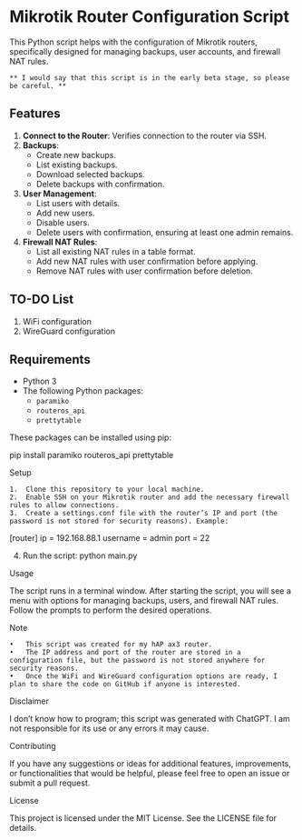 # Mikrotik Router Configuration Script

This Python script helps with the configuration of Mikrotik routers, specifically designed for managing backups, user accounts, and firewall NAT rules. 

	** I would say that this script is in the early beta stage, so please be careful. **

## Features

1. **Connect to the Router**: Verifies connection to the router via SSH.
2. **Backups**:
   - Create new backups.
   - List existing backups.
   - Download selected backups.
   - Delete backups with confirmation.
3. **User Management**:
   - List users with details.
   - Add new users.
   - Disable users.
   - Delete users with confirmation, ensuring at least one admin remains.
4. **Firewall NAT Rules**:
   - List all existing NAT rules in a table format.
   - Add new NAT rules with user confirmation before applying.
   - Remove NAT rules with user confirmation before deletion.

## TO-DO List

1. WiFi configuration
2. WireGuard configuration

## Requirements

- Python 3
- The following Python packages:
  - `paramiko`
  - `routeros_api`
  - `prettytable`

These packages can be installed using pip:

pip install paramiko routeros_api prettytable

Setup

	1.	Clone this repository to your local machine.
	2.	Enable SSH on your Mikrotik router and add the necessary firewall rules to allow connections.
	3.	Create a settings.conf file with the router’s IP and port (the password is not stored for security reasons). Example:

[router]
ip = 192.168.88.1
username = admin
port = 22

4. Run the script: python main.py

Usage

The script runs in a terminal window. After starting the script, you will see a menu with options for managing backups, users, and firewall NAT rules. Follow the prompts to perform the desired operations.

Note

	•	This script was created for my hAP ax3 router.
	•	The IP address and port of the router are stored in a configuration file, but the password is not stored anywhere for security reasons.
	•	Once the WiFi and WireGuard configuration options are ready, I plan to share the code on GitHub if anyone is interested.

Disclaimer

I don’t know how to program; this script was generated with ChatGPT. I am not responsible for its use or any errors it may cause.

Contributing

If you have any suggestions or ideas for additional features, improvements, or functionalities that would be helpful, please feel free to open an issue or submit a pull request.

License

This project is licensed under the MIT License. See the LICENSE file for details.
